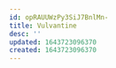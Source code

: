 ```yaml
---
id: opRAUUWzPy3SiJ7BnlMn-
title: Vulvantine
desc: ''
updated: 1643723096370
created: 1643723096370
---
```


